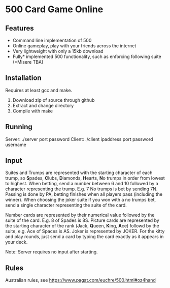 500 Card Game Online
=======

## Features
* Command line implementation of 500
* Online gameplay, play with your friends across the internet
* Very lightweight with only a 15kb download
* Fully* implemented 500 functionality, such as enforcing following suite (*Misere TBA)


## Installation
Requires at least gcc and make.
1. Download zip of source through github
2. Extract and change directory
3. Compile with make

## Running
Server: ./server port password
Client: ./client ipaddress port password username

## Input
Suites and Trumps are represented with the starting character of each trump, so **S**pades, **C**lubs, **D**iamonds, **H**earts, **N**o trumps in order from lowest to highest. 
When betting, send a number between 6 and 10 followed by a character representing the trump. E.g. 7 No trumps is bet by sending 7N. Passing is done by PA, betting finishes when all players pass (including the winner).
When choosing the joker suite if you won with a no trumps bet, send a single character representing the suite of the card.

Number cards are represented by their numerical value followed by the suite of the card. E.g. 8 of Spades is 8S.
Picture cards are represented by the starting character of the rank (**J**ack, **Q**ueen, **K**ing, **A**ce) followd by the suite, e.g. Ace of Spaces is AS.
Joker is represented by JOKER.
For the kitty and play rounds, just send a card by typing the card exactly as it appears in your deck.

Note: Server requires no input after starting.
## Rules
Australian rules, see https://www.pagat.com/euchre/500.html#oz4hand